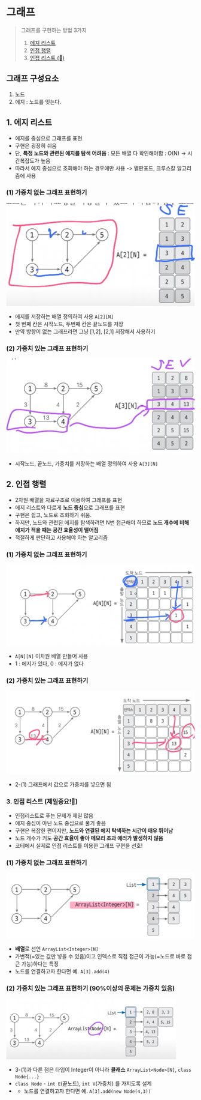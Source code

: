 # 그래프
> 그래프를 구현하는 방법 3가지
> 1. [에지 리스트](#1-에지-리스트)
> 2. [인접 행렬](#2-인접-행렬)
> 3. [인접 리스트 (🤩)](#3-인접-리스트-제일중요)

## 그래프 구성요소
1. 노드
2. 에지 : 노드를 잇는다.

## 1. 에지 리스트
- 에지를 중심으로 그래프를 표현
- 구현은 굉장히 쉬움
- 단, **특정 노드와 관련된 에지를 탐색 어려움** : 모든 배열 다 확인해야함 : O(N) -> 시간복잡도가 높음
- 따라서 에지 중심으로 조회해야 하는 경우에만 사용 -> 벨판포드, 크루스칼 알고리즘에 사용

### (1) 가중치 없는 그래프 표현하기
![img.png](17_graph_1_x.png)
- 에지를 저장하는 배열 정의하여 사용 `A[2][N]`
- 첫 번째 칸은 시작노드, 두번째 칸은 끝노드를 저장
- 만약 방향이 없는 그래프라면 그냥 [1,2], [2,1] 저장해서 사용하기

### (2) 가중치 있는 그래프 표현하기
![img.png](17_graph_1_o.png)
- 시작노드, 끝노드, 가중치를 저장하는 배열 정의하여 사용 `A[3][N]`

## 2. 인접 행렬
- 2차원 배열을 자료구조로 이용하여 그래프를 표현
- 에지 리스트와 다르게 **노드 중심**으로 그래프를 표현
- 구현은 쉽고, 노드로 조회하기 쉬움.
- 하지만, 노드와 관련된 에지를 탐색하려면 N번 접근해야 하므로 **노드 개수에 비해 에지가 적을 때는 공간 효율성이 떨어짐**
- 적절하게 판단하고 사용해야 하는 알고리즘

### (1) 가중치 없는 그래프 표현하기
![img.png](17_graph_2_x.png)
- `A[N][N]` 이차원 배열 만들어 사용
- 1 : 에지가 있다, 0 : 에지가 없다

### (2) 가중치 있는 그래프 표현하기
![img.png](17_graph_2_o.png)
- 2-(1) 그래프에서 값으로 가중치를 넣으면 됨

### 3. 인접 리스트 (제일중요!🤩)
- 인접리스트로 푸는 문제가 제일 많음
- 에지 중심이 아닌 노드 중심으로 풀기 좋음
- 구현은 복잡한 편이지만, **노드와 연결된 에지 탁색하는 시간이 매우 뛰어남**
- 노드 개수가 커도 **공간 효율이 좋아 메모리 초과 에러가 발생하지 않음**
- 코테에서 실제로 인접 리스트를 이용한 그래프 구현을 선호!

### (1) 가중치 없는 그래프 표현하기
![img.png](17_graph_3_x.png)
- **배열**로 선언 `ArrayList<Integer>[N]`
- 가변적(=있는 값만 넣을 수 있음)이고 인덱스로 직접 접근이 가능(=노드로 바로 접근 가능)하다는 특징
- 노드를 연결하고자 한다면 예. `A[3].add(4)`

### (2) 가중치 있는 그래프 표현하기 (90%이상의 문제는 가중치 있음)
![img.png](17_graph_3_o.png)
- 3-(1)과 다른 점은 타입이 Integer이 아니라 **클래스**  `ArrayList<Node>[N]`, `class Node{...}`
- `class Node` - `int E`(끝노드), `int V`(가중치) 를 가지도록 설계
- - 노드를 연결하고자 한다면 예. `A[3].add(new Node(4,3))`
